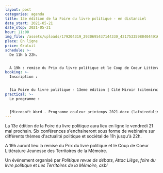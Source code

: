 ```yaml
---
layout: post
categories: agenda
title: 13e édition de la Foire du livre politique - en distanciel
date_start: 2021-05-21
date_stop: 2021-05-21
hour: 11:00
img_file: /assets/uploads/179204319_2930695437144330_4217533598040449163_n.jpg
place: En ligne
price: Gratuit
schedule: >-
  De 11h à 22h.


  A 19h : remise du Prix du livre politique et le Coup de Coeur Littérature Jeunesse des Territoires de la Mémoire
booking: >-
  Inscription :


  [La Foire du livre politique - 13eme édition | Cité Miroir (citemiroir.be)](https://www.citemiroir.be/fr/activite/la-foire-du-livre-politique-13eme-edition?fbclid=IwAR2n63hoqXxv5-HOoCHR6MctRjHMbtrIQepKz3LGw7ENeUrAydzp92p9V6Q)
practical: >-
  Le programme :


  [Microsoft Word - Programme couleur printemps 2021.docx (lafoiredulivre.net)](http://lafoiredulivre.net/wp-content/uploads/2021/04/Programme-couleur-printemps-2021-1.pdf?fbclid=IwAR2HcKjet_aGRFuYHDqecQaiH0FleK_qg85ER-D-HsKK2MNv6Up3jV5naY8)
---
```

La 13e édition de la Foire du livre politique aura lieu en ligne le vendredi 21 mai prochain. Six conférences s'enchaineront sous forme de webinaire sur différents thèmes d'actualité politique et sociétal de 11h jusqu'à 22h.

A 19h auront lieu la remise du Prix du livre politique et le Coup de Coeur Littérature Jeunesse des Territoires de la Mémoire.

Un événement organisé par *Politique revue de débats*, *Attac Liège*, *foire du livre politique* et *Les Territoires de la Mémoire, asbl*